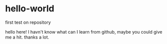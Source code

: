 # hello-world
first test on repository

hello here! I havn't know what can I learn from github, maybe you could give me a hit. thanks a lot.
